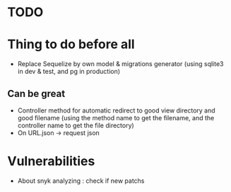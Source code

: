 # TODO

# Thing to do before all
- Replace Sequelize by own model & migrations generator (using sqlite3 in dev & test, and pg in production)

## Can be great
- Controller method for automatic redirect to good view directory and good filename (using the method name to get the filename, and the controller name to get the file directory)
- On URL.json -> request json

# Vulnerabilities
- About snyk analyzing : check if new patchs

